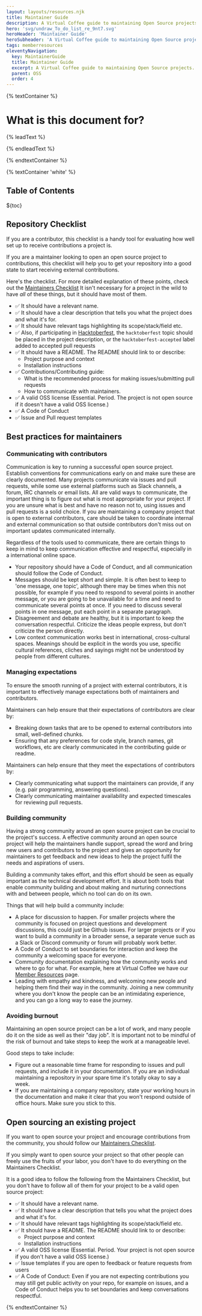 ```yaml
---
layout: layouts/resources.njk
title: Maintainer Guide
description: A Virtual Coffee guide to maintaining Open Source projects.
hero: 'svg/undraw_To_do_list_re_9nt7.svg'
heroHeader: 'Maintainer Guide'
heroSubheader: 'A Virtual Coffee guide to maintaining Open Source projects.'
tags: memberresources
eleventyNavigation:
  key: MaintainerGuide
  title: Maintainer Guide
  excerpt: A Virtual Coffee guide to maintaining Open Source projects.
  parent: OSS
  order: 4
---
```


{% textContainer %}

# What is this document for?

{% leadText %}

{% endleadText %}

{% endtextContainer %}

{% textContainer 'white' %}

<h2>Table of Contents</h2>

${toc}

## Repository Checklist

If you are a contributor, this checklist is a handy tool for evaluating how well set up to receive contributions a project is.

If you are a maintainer looking to open an open source project to contributions, this checklist will help you to get your repository into a good state to start receiving external contributions.

Here's the checklist. For more detailed explanation of these points, check out the [Maintainers Checklist](../oss-maintainer-checklist/) It isn't necessary for a project in the wild to have _all_ of these things, but it should have most of them.

- ✅ It should have a relevant name.
- ✅ It should have a clear description that tells you what the project does and what it's for.
- ✅ It should have relevant tags highlighting its scope/stack/field etc.
- ✅ Also, if participating in [Hacktoberfest](https://hacktoberfest.digitalocean.com/), the `hacktoberfest` topic should be placed in the project description, or the `hacktoberfest-accepted` label added to accepted pull requests
- ✅ It should have a README. The README should link to or describe:
  - Project purpose and context
  - Installation instructions
- ✅ Contributions/Contributing guide:
  - What is the recommended process for making issues/submitting pull requests
  - How to communicate with maintainers.
- ✅ A valid OSS license (Essential. Period. The project is not open source if it doesn't have a valid OSS license.)
- ✅ A Code of Conduct
- ✅ Issue and Pull request templates

## Best practices for maintainers

### Communicating with contributors

Communication is key to running a successful open source project. Establish conventions for communications early on and make sure these are clearly documented. Many projects communicate via issues and pull requests, while some use external platforms such as Slack channels, a forum, IRC channels or email lists. All are valid ways to communicate, the important thing is to figure out what is most appropriate for your project. If you are unsure what is best and have no reason not to, using issues and pull requests is a solid choice. If you are maintaining a company project that is open to external contributors, care should be taken to coordinate internal and external communication so that outside contributors don't miss out on important updates communicated internally.

Regardless of the tools used to communicate, there are certain things to keep in mind to keep communication effective and respectful, especially in a international online space.

- Your repository should have a Code of Conduct, and all communication should follow the Code of Conduct.
- Messages should be kept short and simple. It is often best to keep to 'one message, one topic', although there may be times when this not possible, for example if you need to respond to several points in another message, or you are going to be unavailable for a time and need to communicate several points at once. If you need to discuss several points in one message, put each point in a separate paragraph.
- Disagreement and debate are healthy, but it is important to keep the conversation respectful. Criticize the ideas people express, but don't criticize the person directly.
- Low context communication works best in international, cross-cultural spaces. Meanings should be explicit in the words you use, specific cultural references, cliches and sayings might not be understood by people from different cultures.

### Managing expectations

To ensure the smooth running of a project with external contributors, it is important to effectively manage expectations both of maintainers and contributors.

Maintainers can help ensure that their expectations of contributors are clear by:

- Breaking down tasks that are to be opened to external contributors into small, well-defined chunks.
- Ensuring that any preferences for code style, branch names, git workflows, etc are clearly communicated in the contributing guide or readme.

Maintainers can help ensure that they meet the expectations of contributors by:

- Clearly communicating what support the maintainers can provide, if any (e.g. pair programming, answering questions).
- Clearly communicating maintainer availability and expected timescales for reviewing pull requests.

### Building community

Having a strong community around an open source project can be crucial to the project's success. A effective community around an open source project will help the maintainers handle support, spread the word and bring new users and contributors to the project and gives an opportunity for maintainers to get feedback and new ideas to help the project fulfil the needs and aspirations of users.

Building a community takes effort, and this effort should be seen as equally important as the technical development effort. It is about both tools that enable community building and about making and nurturing connections with and between people, which no tool can do on its own.

Things that will help build a community include:

- A place for discussion to happen. For smaller projects where the community is focused on project questions and development discussions, this could just be Github issues. For larger projects or if you want to build a community in a broader sense, a separate venue such as a Slack or Discord community or forum will probably work better.
- A Code of Conduct to set boundaries for interaction and keep the community a welcoming space for everyone.
- Community documentation explaining how the community works and where to go for what. For example, here at Virtual Coffee we have our [Member Resources](https://virtualcoffee.io/resources/virtual-coffee/) page.
- Leading with empathy and kindness, and welcoming new people and helping them find their way in the community. Joining a new community where you don't know the people can be an intimidating experience, and you can go a long way to ease the journey.

### Avoiding burnout

Maintaining an open source project can be a lot of work, and many people do it on the side as well as their "day job". It is important not to be mindful of the risk of burnout and take steps to keep the work at a manageable level.

Good steps to take include:

- Figure out a reasonable time frame for responding to issues and pull requests, and include it in your documentation. If you are an individual maintaining a repository in your spare time it's totally okay to say a week.
- If you are maintaining a company repository, state your working hours in the documentation and make it clear that you won't respond outside of office hours. Make sure you stick to this.

## Open sourcing an existing project

If you want to open source your project and encourage contributions from the community, you should follow our [Maintainers Checklist](./oss-maintainer-checklist.md).

If you simply want to open source your project so that other people can freely use the fruits of your labor, you don't have to do everything on the Maintainers Checklist.

It is a good idea to follow the following from the Maintainers Checklist, but you don't have to follow all of them for your project to be a valid open source project:

- ✅ It should have a relevant name.
- ✅ It should have a clear description that tells you what the project does and what it's for.
- ✅ It should have relevant tags highlighting its scope/stack/field etc.
- ✅ It should have a README. The README should link to or describe:
  - Project purpose and context
  - Installation instructions
- ✅ A valid OSS license (Essential. Period. Your project is not open source if you don't have a valid OSS license.)
- ✅ Issue templates if you are open to feedback or feature requests from users
- ✅ A Code of Conduct: Even if you are not expecting contributions you may still get public activity on your repo, for example on issues, and a Code of Conduct helps you to set boundaries and keep conversations respectful.

{% endtextContainer %}
